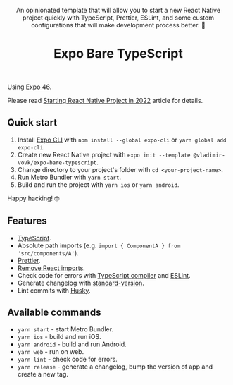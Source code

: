 <p align="center">
  An opinionated template that will allow you to start a new React Native project quickly with TypeScript, Prettier, ESLint, and some custom configurations that will make development process better. 💖
</p>

<h1 align="center">Expo Bare TypeScript</h1>
<br>

Using [Expo 46](https://blog.expo.dev/expo-sdk-46-c2a1655f63f7). 

Please read [Starting React Native Project in 2022](https://dev.to/vladimirvovk/starting-a-react-native-project-in-2022-31m7) article for details. 

## Quick start

1. Install [Expo CLI](https://docs.expo.dev/get-started/installation/) with `npm install --global expo-cli` or `yarn global add expo-cli`.
2. Create new React Native project with `expo init --template @vladimir-vovk/expo-bare-typescript`.
3. Change directory to your project's folder with `cd <your-project-name>`.
4. Run Metro Bundler with `yarn start`.
5. Build and run the project with `yarn ios` or `yarn android`.

Happy hacking! 🤓

## Features

- [TypeScript](https://www.typescriptlang.org/).
- Absolute path imports (e.g. `import { ComponentA } from 'src/components/A'`).
- [Prettier](https://prettier.io/).
- [Remove React imports](https://reactjs.org/blog/2020/09/22/introducing-the-new-jsx-transform.html).
- Check code for errors with [TypeScript compiler](https://www.typescriptlang.org/tsconfig#noEmit) and [ESLint](https://eslint.org/).
- Generate changelog with [standard-version](https://github.com/conventional-changelog/standard-version).
- Lint commits with [Husky](https://github.com/typicode/husky).

## Available commands

- `yarn start` - start Metro Bundler.
- `yarn ios` - build and run iOS.
- `yarn android` - build and run Android.
- `yarn web` - run on web.
- `yarn lint` - check code for errors.
- `yarn release` - generate a changelog, bump the version of app and create a new tag.
